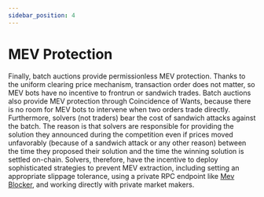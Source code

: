```yaml
---
sidebar_position: 4
---
```


# MEV Protection

Finally, batch auctions provide permissionless MEV protection. Thanks to the uniform clearing price mechanism, transaction order does not matter, so MEV bots have no incentive to frontrun or sandwich trades. Batch auctions also provide MEV protection through Coincidence of Wants, because there is no room for MEV bots to intervene when two orders trade directly.  Furthermore, solvers (not traders) bear the cost of sandwich attacks against the batch. The reason is that solvers are responsible for providing the solution they announced during the competition even if prices moved unfavorably (because of a sandwich attack or any other reason) between the time they proposed their solution and the time the winning solution is settled on-chain. Solvers, therefore, have the incentive to deploy sophisticated strategies to prevent MEV extraction, including setting an appropriate slippage tolerance, using a private RPC endpoint like [Mev Blocker](https://mevblocker.io/), and working directly with private market makers.
